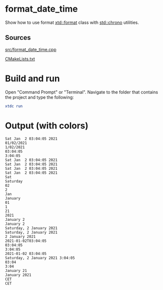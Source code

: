 # format_date_time

Show how to use format [xtd::format](https://gammasoft71.github.io/xtd/reference_guides/latest/_format_page.html) class with [std::chrono](https://en.cppreference.com/w/cpp/chrono) utilities.

## Sources

[src/format_date_time.cpp](src/format_date_time.cpp)

[CMakeLists.txt](CMakeLists.txt)

# Build and run

Open "Command Prompt" or "Terminal". Navigate to the folder that contains the project and type the following:

```cmake
xtdc run
```

# Output (with colors)

```
Sat Jan  2 03:04:05 2021
01/02/2021
1/02/2021
03:04:05
3:04:05
Sat Jan  2 03:04:05 2021
Sat Jan  2 03:04:05 2021
Sat Jan  2 03:04:05 2021
Sat Jan  2 03:04:05 2021
Sat
Saturday
02
2
Jan
January
01
1
21
2021
January 2
January 2
Saturday, 2 January 2021
Saturday, 2 January 2021
2 January 2021
2021-01-02T03:04:05
03:04:05
3:04:05
2021-01-02 03:04:05
Saturday, 2 January 2021 3:04:05
03:04
3:04
January 21
January 2021
CET
CET
```

